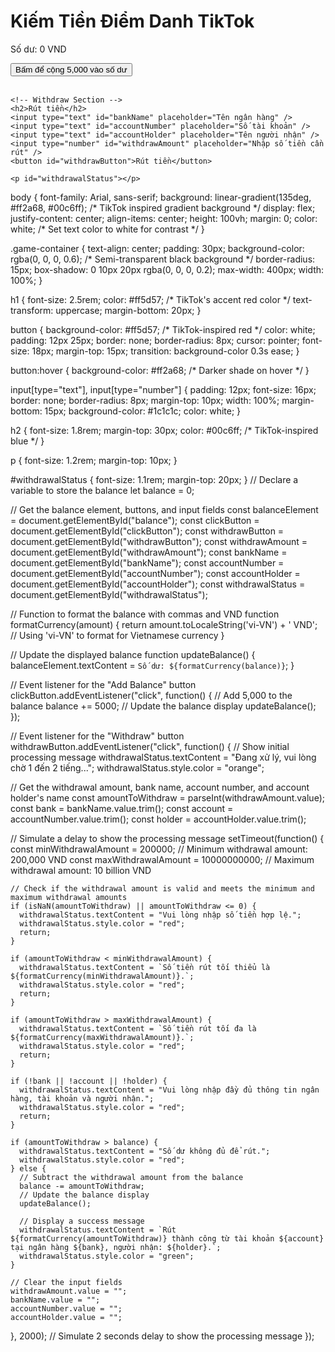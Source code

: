 <!DOCTYPE html>
<html lang="en">
<head>
  <meta charset="UTF-8">
  <meta name="viewport" content="width=device-width, initial-scale=1.0">
  <title>Kiếm Tiền Điểm Danh TikTok</title>
  <link rel="stylesheet" href="style.css">
</head>
<body>
  <div class="game-container">
    <h1>Kiếm Tiền Điểm Danh TikTok</h1> <!-- Changed title here -->
    <p id="balance">Số dư: 0 VND</p>
    <button id="clickButton">Bấm để cộng 5,000 vào số dư</button>
    <br><br>

    <!-- Withdraw Section -->
    <h2>Rút tiền</h2>
    <input type="text" id="bankName" placeholder="Tên ngân hàng" />
    <input type="text" id="accountNumber" placeholder="Số tài khoản" />
    <input type="text" id="accountHolder" placeholder="Tên người nhận" />
    <input type="number" id="withdrawAmount" placeholder="Nhập số tiền cần rút" />
    <button id="withdrawButton">Rút tiền</button>

    <p id="withdrawalStatus"></p>
  </div>

  <script src="script.js"></script>
</body>
</html>
body {
  font-family: Arial, sans-serif;
  background: linear-gradient(135deg, #ff2a68, #00c6ff); /* TikTok inspired gradient background */
  display: flex;
  justify-content: center;
  align-items: center;
  height: 100vh;
  margin: 0;
  color: white; /* Set text color to white for contrast */
}

.game-container {
  text-align: center;
  padding: 30px;
  background-color: rgba(0, 0, 0, 0.6); /* Semi-transparent black background */
  border-radius: 15px;
  box-shadow: 0 10px 20px rgba(0, 0, 0, 0.2);
  max-width: 400px;
  width: 100%;
}

h1 {
  font-size: 2.5rem;
  color: #ff5d57; /* TikTok's accent red color */
  text-transform: uppercase;
  margin-bottom: 20px;
}

button {
  background-color: #ff5d57; /* TikTok-inspired red */
  color: white;
  padding: 12px 25px;
  border: none;
  border-radius: 8px;
  cursor: pointer;
  font-size: 18px;
  margin-top: 15px;
  transition: background-color 0.3s ease;
}

button:hover {
  background-color: #ff2a68; /* Darker shade on hover */
}

input[type="text"],
input[type="number"] {
  padding: 12px;
  font-size: 16px;
  border: none;
  border-radius: 8px;
  margin-top: 10px;
  width: 100%;
  margin-bottom: 15px;
  background-color: #1c1c1c;
  color: white;
}

h2 {
  font-size: 1.8rem;
  margin-top: 30px;
  color: #00c6ff; /* TikTok-inspired blue */
}

p {
  font-size: 1.2rem;
  margin-top: 10px;
}

#withdrawalStatus {
  font-size: 1.1rem;
  margin-top: 20px;
}
// Declare a variable to store the balance
let balance = 0;

// Get the balance element, buttons, and input fields
const balanceElement = document.getElementById("balance");
const clickButton = document.getElementById("clickButton");
const withdrawButton = document.getElementById("withdrawButton");
const withdrawAmount = document.getElementById("withdrawAmount");
const bankName = document.getElementById("bankName");
const accountNumber = document.getElementById("accountNumber");
const accountHolder = document.getElementById("accountHolder");
const withdrawalStatus = document.getElementById("withdrawalStatus");

// Function to format the balance with commas and VND
function formatCurrency(amount) {
  return amount.toLocaleString('vi-VN') + ' VND'; // Using 'vi-VN' to format for Vietnamese currency
}

// Update the displayed balance
function updateBalance() {
  balanceElement.textContent = `Số dư: ${formatCurrency(balance)}`;
}

// Event listener for the "Add Balance" button
clickButton.addEventListener("click", function() {
  // Add 5,000 to the balance
  balance += 5000;
  // Update the balance display
  updateBalance();
});

// Event listener for the "Withdraw" button
withdrawButton.addEventListener("click", function() {
  // Show initial processing message
  withdrawalStatus.textContent = "Đang xử lý, vui lòng chờ 1 đến 2 tiếng...";
  withdrawalStatus.style.color = "orange";
  
  // Get the withdrawal amount, bank name, account number, and account holder's name
  const amountToWithdraw = parseInt(withdrawAmount.value);
  const bank = bankName.value.trim();
  const account = accountNumber.value.trim();
  const holder = accountHolder.value.trim();

  // Simulate a delay to show the processing message
  setTimeout(function() {
    const minWithdrawalAmount = 200000; // Minimum withdrawal amount: 200,000 VND
    const maxWithdrawalAmount = 10000000000; // Maximum withdrawal amount: 10 billion VND

    // Check if the withdrawal amount is valid and meets the minimum and maximum withdrawal amounts
    if (isNaN(amountToWithdraw) || amountToWithdraw <= 0) {
      withdrawalStatus.textContent = "Vui lòng nhập số tiền hợp lệ.";
      withdrawalStatus.style.color = "red";
      return;
    }

    if (amountToWithdraw < minWithdrawalAmount) {
      withdrawalStatus.textContent = `Số tiền rút tối thiểu là ${formatCurrency(minWithdrawalAmount)}.`;
      withdrawalStatus.style.color = "red";
      return;
    }

    if (amountToWithdraw > maxWithdrawalAmount) {
      withdrawalStatus.textContent = `Số tiền rút tối đa là ${formatCurrency(maxWithdrawalAmount)}.`;
      withdrawalStatus.style.color = "red";
      return;
    }

    if (!bank || !account || !holder) {
      withdrawalStatus.textContent = "Vui lòng nhập đầy đủ thông tin ngân hàng, tài khoản và người nhận.";
      withdrawalStatus.style.color = "red";
      return;
    }

    if (amountToWithdraw > balance) {
      withdrawalStatus.textContent = "Số dư không đủ để rút.";
      withdrawalStatus.style.color = "red";
    } else {
      // Subtract the withdrawal amount from the balance
      balance -= amountToWithdraw;
      // Update the balance display
      updateBalance();
      
      // Display a success message
      withdrawalStatus.textContent = `Rút ${formatCurrency(amountToWithdraw)} thành công từ tài khoản ${account} tại ngân hàng ${bank}, người nhận: ${holder}.`;
      withdrawalStatus.style.color = "green";
    }

    // Clear the input fields
    withdrawAmount.value = "";
    bankName.value = "";
    accountNumber.value = "";
    accountHolder.value = "";
  }, 2000); // Simulate 2 seconds delay to show the processing message
});

